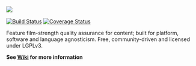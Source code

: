 ### ![](https://github.com/abstractfactory/publish/wiki/images/logo-long.png)

[![Build Status](https://travis-ci.org/mottosso/publish.svg?branch=master)](https://travis-ci.org/mottosso/publish)
[![Coverage Status](https://coveralls.io/repos/mottosso/publish/badge.png?branch=master)](https://coveralls.io/r/mottosso/publish?branch=master)

Feature film-strength quality assurance for content; built for platform, software and language agnosticism. Free, community-driven and licensed under LGPLv3.

**See [Wiki](https://github.com/abstractfactory/publish/wiki) for more information**
